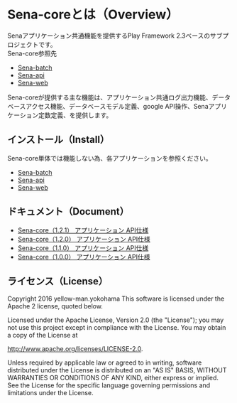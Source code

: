 # Sena-coreとは（Overview）

Senaアプリケーション共通機能を提供するPlay Framework 2.3ベースのサブプロジェクトです。<br>
Sena-core参照先

* [Sena-batch](https://github.com/yellow-man/sena-batch)
* [Sena-api](https://github.com/yellow-man/sena-api)
* [Sena-web](https://github.com/yellow-man/sena-web)

Sena-coreが提供する主な機能は、アプリケーション共通ログ出力機能、データベースアクセス機能、データベースモデル定義、google API操作、Senaアプリケーション定数定義、を提供します。



## インストール（Install）

Sena-core単体では機能しない為、各アプリケーションを参照ください。

* [Sena-batch](https://github.com/yellow-man/sena-batch)
* [Sena-api](https://github.com/yellow-man/sena-api)
* [Sena-web](https://github.com/yellow-man/sena-web)



## ドキュメント（Document）

* [Sena-core（1.2.1） アプリケーション API仕様](https://yellow-man.github.io/sena-doc/javadoc/core/1.2.1/)
* [Sena-core（1.2.0） アプリケーション API仕様](https://yellow-man.github.io/sena-doc/javadoc/core/1.2.0/)
* [Sena-core（1.1.0） アプリケーション API仕様](https://yellow-man.github.io/sena-doc/javadoc/core/1.1.0/)
* [Sena-core（1.0.0） アプリケーション API仕様](https://yellow-man.github.io/sena-doc/javadoc/core/1.0.0/)



## ライセンス（License）

Copyright 2016 yellow-man.yokohama
This software is licensed under the Apache 2 license, quoted below.

Licensed under the Apache License, Version 2.0 (the "License"); you may not use this project except in compliance with
the License. You may obtain a copy of the License at

http://www.apache.org/licenses/LICENSE-2.0.

Unless required by applicable law or agreed to in writing, software distributed under the License is distributed on an
"AS IS" BASIS, WITHOUT WARRANTIES OR CONDITIONS OF ANY KIND, either express or implied. See the License for the specific
language governing permissions and limitations under the License.
